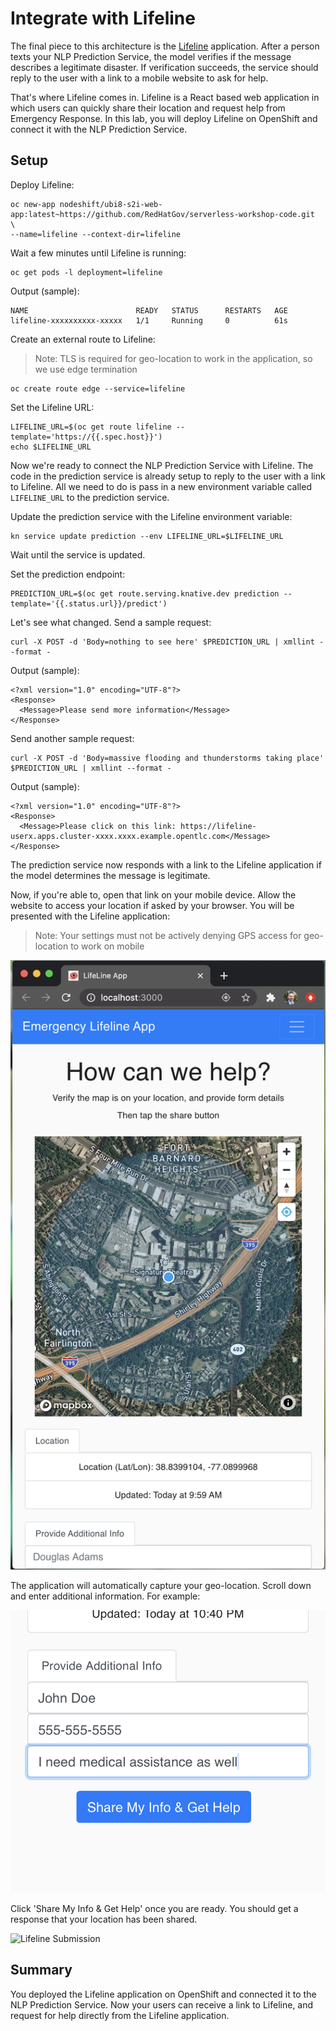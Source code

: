 # Integrate with Lifeline

The final piece to this architecture is the [Lifeline][1] application.  After a person texts your NLP Prediction Service, the model verifies if the message describes a legitimate disaster.  If verification succeeds, the service should reply to the user with a link to a mobile website to ask for help.  

That's where Lifeline comes in.  Lifeline is a React based web application in which users can quickly share their location and request help from Emergency Response.  In this lab, you will deploy Lifeline on OpenShift and connect it with the NLP Prediction Service.

## Setup

Deploy Lifeline:

```execute
oc new-app nodeshift/ubi8-s2i-web-app:latest~https://github.com/RedHatGov/serverless-workshop-code.git  \
--name=lifeline --context-dir=lifeline
```

Wait a few minutes until Lifeline is running:

```execute
oc get pods -l deployment=lifeline
```

Output (sample):

```
NAME                        READY   STATUS      RESTARTS   AGE
lifeline-xxxxxxxxxx-xxxxx   1/1     Running     0          61s
```

Create an external route to Lifeline:
> Note: TLS is required for geo-location to work in the application, so we use edge termination

```execute
oc create route edge --service=lifeline
```

Set the Lifeline URL:

```execute
LIFELINE_URL=$(oc get route lifeline --template='https://{{.spec.host}}')
echo $LIFELINE_URL
```

Now we're ready to connect the NLP Prediction Service with Lifeline.  The code in the prediction service is already setup to reply to the user with a link to Lifeline.  All we need to do is pass in a new environment variable called `LIFELINE_URL` to the prediction service.

Update the prediction service with the Lifeline environment variable:

```execute
kn service update prediction --env LIFELINE_URL=$LIFELINE_URL
```

Wait until the service is updated.  

Set the prediction endpoint:

```execute
PREDICTION_URL=$(oc get route.serving.knative.dev prediction --template='{{.status.url}}/predict')
```

Let's see what changed.  Send a sample request:

```execute
curl -X POST -d 'Body=nothing to see here' $PREDICTION_URL | xmllint --format -
```

Output (sample):

```
<?xml version="1.0" encoding="UTF-8"?>
<Response>
  <Message>Please send more information</Message>
</Response>
```

Send another sample request:

```execute
curl -X POST -d 'Body=massive flooding and thunderstorms taking place' $PREDICTION_URL | xmllint --format -
```

Output (sample):

```
<?xml version="1.0" encoding="UTF-8"?>
<Response>
  <Message>Please click on this link: https://lifeline-userx.apps.cluster-xxxx.xxxx.example.opentlc.com</Message>
</Response>
```

The prediction service now responds with a link to the Lifeline application if the model determines the message is legitimate.

Now, if you're able to, open that link on your mobile device.  Allow the website to access your location if asked by your browser.  You will be presented with the Lifeline application:

> Note: Your settings must not be actively denying GPS access for geo-location to work on mobile

![Lifeline](https://raw.githubusercontent.com/RedHatGov/serverless-workshop-code/main/lifeline/.screens/lifeline.png)

The application will automatically capture your geo-location.  Scroll down and enter additional information.  For example:

![Lifeline Additional Info](images/lifeline_additional.png)

Click 'Share My Info & Get Help' once you are ready.  You should get a response that your location has been shared.

![Lifeline Submission](images/lifeline_submit.png)

## Summary

You deployed the Lifeline application on OpenShift and connected it to the NLP Prediction Service.  Now your users can receive a link to Lifeline, and request for help directly from the Lifeline application.

[1]: https://github.com/RedHatGov/serverless-workshop-code/tree/main/lifeline
